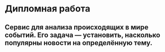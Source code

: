 # Дипломная работа
## Сервис для анализа происходящих в мире событий. Его задача — установить, насколько популярны новости на определённую тему.
